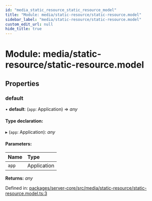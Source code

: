 ```yaml
---
id: "media_static_resource_static_resource_model"
title: "Module: media/static-resource/static-resource.model"
sidebar_label: "media/static-resource/static-resource.model"
custom_edit_url: null
hide_title: true
---
```


# Module: media/static-resource/static-resource.model

## Properties

### default

• **default**: (`app`: Application) => *any*

#### Type declaration:

▸ (`app`: Application): *any*

#### Parameters:

Name | Type |
:------ | :------ |
`app` | Application |

**Returns:** *any*

Defined in: [packages/server-core/src/media/static-resource/static-resource.model.ts:3](https://github.com/xr3ngine/xr3ngine/blob/a16a45d7e/packages/server-core/src/media/static-resource/static-resource.model.ts#L3)
